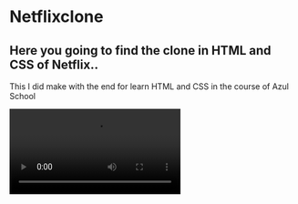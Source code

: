 # Netflixclone

<H2> Here you going to find the clone in HTML and CSS of Netflix..</H2>
This I did make with the end for learn HTML and CSS in the course of Azul School

<video src="https://user-images.githubusercontent.com/104441426/193477582-4de32923-3f9f-41bb-8b61-860f922929be.mp4
"></video>

			

